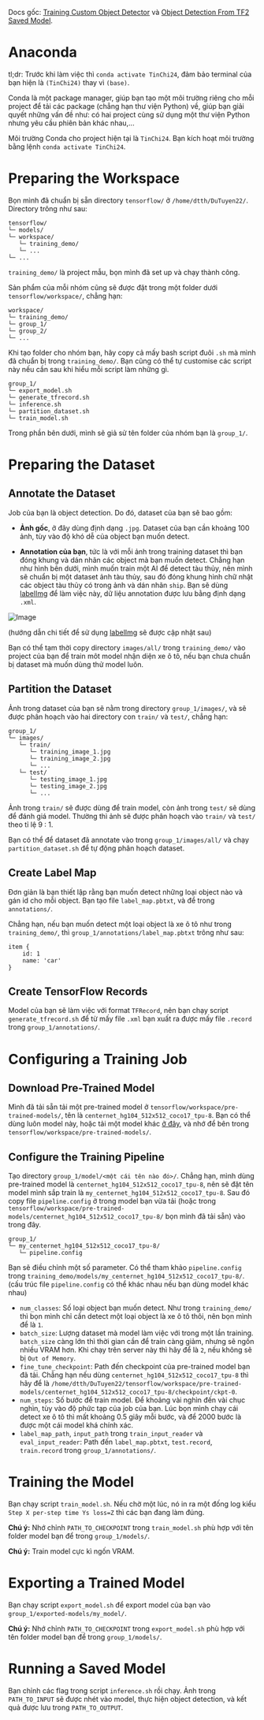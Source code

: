 Docs gốc: [Training Custom Object Detector](https://tensorflow-object-detection-api-tutorial.readthedocs.io/en/latest/training.html) và [Object Detection From TF2 Saved Model](https://tensorflow-object-detection-api-tutorial.readthedocs.io/en/latest/auto_examples/index.html).

# Anaconda

tl;dr: Trước khi làm việc thì `conda activate TinChi24`, đảm bảo terminal của bạn hiện là `(TinChi24)` thay vì `(base)`.

Conda là một package manager, giúp bạn tạo một môi trường riêng cho mỗi project để tải các package (chẳng hạn thư viện Python) về, giúp bạn giải quyết những vấn đề như: có hai project cùng sử  dụng một thư viện Python nhưng yêu cầu phiên bản khác nhau,...

Môi trường Conda cho project hiện tại là `TinChi24`. Bạn kích hoạt môi trường bằng lệnh `conda activate TinChi24`.

# Preparing the Workspace

Bọn mình đã chuẩn bị sẵn directory `tensorflow/` ở `/home/dtth/DuTuyen22/`. Directory trông như sau:

```
tensorflow/
└─ models/
└─ workspace/
   └─ training_demo/
   └─ ...
└─ ...
```

`training_demo/` là project mẫu, bọn mình đã set up và chạy thành công.

Sản phẩm của mỗi nhóm cũng sẽ được đặt trong một folder dưới `tensorflow/workspace/`, chẳng hạn:

```
workspace/
└─ training_demo/
└─ group_1/
└─ group_2/
└─ ...
```

Khi tạo folder cho nhóm bạn, hãy copy cả mấy bash script đuôi `.sh` mà mình đã chuẩn bị trong `training_demo/`. Bạn cũng có thể tự customise các script này nếu cần sau khi hiểu mỗi script làm những gì.

```
group_1/
└─ export_model.sh
└─ generate_tfrecord.sh
└─ inference.sh
└─ partition_dataset.sh
└─ train_model.sh
```

Trong phần bên dưới, mình sẽ giả sử tên folder của nhóm bạn là `group_1/`.

# Preparing the Dataset

## Annotate the Dataset

Job của bạn là object detection. Do đó, dataset của bạn sẽ bao gồm:

- **Ảnh gốc**, ở đây dùng định dạng `.jpg`. Dataset của bạn cần khoảng 100 ảnh, tùy vào độ khó dễ của object bạn muốn detect.

- **Annotation của bạn**, tức là với mỗi ảnh trong training dataset thì bạn đóng khung và dán nhãn các object mà bạn muốn detect. Chẳng hạn như hình bên dưới, mình muốn train một AI để detect tàu thủy, nên mình sẽ chuẩn bị một dataset ảnh tàu thủy, sau đó đóng khung hình chữ nhật các object tàu thủy có trong ảnh và dán nhãn `ship`. Bạn sẽ dùng [labelImg](https://github.com/HumanSignal/labelImg) để làm việc này, dữ liệu annotation được lưu bằng định dạng `.xml`.

![Image](https://tensorflow-object-detection-api-tutorial.readthedocs.io/en/latest/_images/labelImg.JPG)

(hướng dẫn chi tiết để sử dụng [labelImg](https://github.com/HumanSignal/labelImg) sẽ được cập nhật sau)

Bạn có thể tạm thời copy directory `images/all/` trong `training_demo/` vào project của bạn để train môt model nhận diện xe ô tô, nếu bạn chưa chuẩn bị dataset mà muốn dùng thử model luôn.

## Partition the Dataset

Ảnh trong dataset của bạn sẽ nằm trong directory `group_1/images/`, và sẽ được phân hoạch vào hai directory con `train/` và `test/`, chẳng hạn:

```
group_1/
└─ images/
   └─ train/
      └─ training_image_1.jpg
      └─ training_image_2.jpg
      └─ ...
   └─ test/
      └─ testing_image_1.jpg
      └─ testing_image_2.jpg
      └─ ...
```

Ảnh trong `train/` sẽ được dùng để  train model, còn ảnh trong `test/` sẽ dùng để đánh giá model. Thường thì ảnh sẽ được phân hoạch vào `train/` và `test/` theo tỉ lệ 9 : 1.

Bạn có thể để dataset đã annotate vào trong `group_1/images/all/` và chạy `partition_dataset.sh` để tự động phân hoạch dataset.

## Create Label Map

Đơn giản là bạn thiết lập rằng bạn muốn detect những loại object nào và gán id cho mỗi object. Bạn tạo file `label_map.pbtxt`, và để trong `annotations/`.

Chẳng hạn, nếu bạn muốn detect một loại object là xe ô tô như trong `training_demo/`, thì `group_1/annotations/label_map.pbtxt` trông như sau:

```
item {
    id: 1
    name: 'car'
}
```

## Create TensorFlow Records

Model của bạn sẽ làm việc với format `TFRecord`, nên bạn chạy script `generate_tfrecord.sh` để  từ mấy file `.xml` bạn xuất ra được mấy file `.record` trong `group_1/annotations/`.

# Configuring a Training Job

## Download Pre-Trained Model

Mình đã tải sẵn tải một pre-trained model ở `tensorflow/workspace/pre-trained-models/`, tên là `centernet_hg104_512x512_coco17_tpu-8`. Bạn có thể dùng luôn model này, hoặc tải một model khác [ở đây](https://github.com/tensorflow/models/blob/master/research/object_detection/g3doc/tf2_detection_zoo.md), và nhớ để bên trong `tensorflow/workspace/pre-trained-models/`.

## Configure the Training Pipeline

Tạo directory `group_1/model/<một cái tên nào đó>/`. Chẳng hạn, mình dùng pre-trained model là `centernet_hg104_512x512_coco17_tpu-8`, nên sẽ đặt tên model mình sắp train là `my_centernet_hg104_512x512_coco17_tpu-8`. Sau đó copy file `pipeline.config` ở trong model bạn vừa tải (hoặc trong `tensorflow/workspace/pre-trained-models/centernet_hg104_512x512_coco17_tpu-8/` bọn mình đã tải sẵn) vào trong đây.

```
group_1/
└─ my_centernet_hg104_512x512_coco17_tpu-8/
   └─ pipeline.config
```

Bạn sẽ điều chỉnh một số parameter. Có thể tham khảo `pipeline.config` trong `training_demo/models/my_centernet_hg104_512x512_coco17_tpu-8/`. (cấu trúc file `pipeline.config` có thể khác nhau nếu bạn dùng model khác nhau)

- `num_classes`: Số loại object bạn muốn detect. Như trong `training_demo/` thì bọn mình chỉ cần detect một loại object là xe ô tô thôi, nên bọn mình để là `1`.
- `batch_size`: Lượng dataset mà model làm việc với trong một lần training. `batch_size` càng lớn thì thời gian cần để train càng giảm, nhưng sẽ ngốn nhiều VRAM hơn. Khi chạy trên server này thì hãy để là `2`, nếu không sẽ bị `Out of Memory`.
- `fine_tune_checkpoint`: Path đến checkpoint của pre-trained model bạn đã tải. Chẳng hạn nếu dùng `centernet_hg104_512x512_coco17_tpu-8` thì hãy để là `/home/dtth/DuTuyen22/tensorflow/workspace/pre-trained-models/centernet_hg104_512x512_coco17_tpu-8/checkpoint/ckpt-0`.
- `num_steps`: Số bước để train model. Để khoảng vài nghìn đến vài chục nghìn, tùy vào độ phức tạp của job của bạn. Lúc bọn mình chạy cái detect xe ô tô thì mất khoảng 0.5 giây mỗi bước, và để 2000 bước là được một cái model khá chính xác.
- `label_map_path`, `input_path` trong `train_input_reader` và `eval_input_reader`: Path đến `label_map.pbtxt`, `test.record`, `train.record` trong `group_1/annotations/`.

# Training the Model

Bạn chạy script `train_model.sh`. Nếu chờ một lúc, nó in ra một đống log kiểu `Step X per-step time Ys loss=Z` thì các bạn đang làm đúng.

**Chú ý:** Nhớ chỉnh `PATH_TO_CHECKPOINT` trong `train_model.sh` phù hợp với tên folder model bạn để trong `group_1/models/`.

**Chú ý:** Train model cực kì ngốn VRAM.

# Exporting a Trained Model

Bạn chạy script `export_model.sh` để export model của bạn vào `group_1/exported-models/my_model/`.

**Chú ý:** Nhớ chỉnh `PATH_TO_CHECKPOINT` trong `export_model.sh` phù hợp với tên folder model bạn để trong `group_1/models/`.

# Running a Saved Model

Bạn chỉnh các flag trong script `inference.sh` rồi chạy. Ảnh trong `PATH_TO_INPUT` sẽ được nhét vào model, thực hiện object detection, và kết quả được lưu trong `PATH_TO_OUTPUT`.
